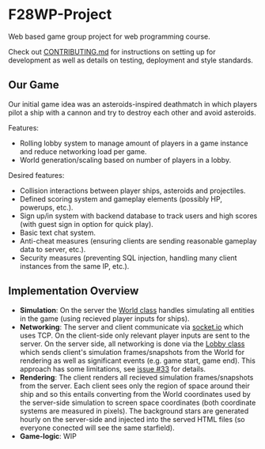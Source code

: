 # F28WP-Project
Web based game group project for web programming course.

Check out [CONTRIBUTING.md](CONTRIBUTING.md) for instructions on setting up for development as well as details on testing, deployment and style standards.

## Our Game

Our initial game idea was an asteroids-inspired deathmatch in which players pilot a ship with a cannon and try to destroy each other and avoid asteroids.

Features:
- Rolling lobby system to manage amount of players in a game instance and reduce networking load per game.
- World generation/scaling based on number of players in a lobby.

Desired features:
- Collision interactions between player ships, asteroids and projectiles.
- Defined scoring system and gameplay elements (possibly HP, powerups, etc.).
- Sign up/in system with backend database to track users and high scores (with guest sign in option for quick play).
- Basic text chat system.
- Anti-cheat measures (ensuring clients are sending reasonable gameplay data to server, etc.).
- Security measures (preventing SQL injection, handling many client instances from the same IP, etc.).

## Implementation Overview

- **Simulation**: On the server the [World class](server/classes/world.js) handles simulating all entities in the game (using recieved player inputs for ships).
- **Networking**: The server and client communicate via [socket.io](https://github.com/socketio/socket.io) which uses TCP. On the client-side only relevant player inputs are sent to the server. On the server side, all networking is done via the [Lobby class](server/classes/lobby.js) which sends client's simulation frames/snapshots from the World for rendering as well as significant events (e.g. game start, game end). This approach has some limitations, see [issue #33](https://github.com/kymckay/F28WP-Project/issues/33) for details.
- **Rendering**: The client renders all recieved simulation frames/snapshots from the server. Each client sees only the region of space around their ship and so this entails converting from the World coordinates used by the server-side simulation to screen space coordinates (both coordinate systems are measured in pixels). The background stars are generated hourly on the server-side and injected into the served HTML files (so everyone conected will see the same starfield).
- **Game-logic**: WIP
